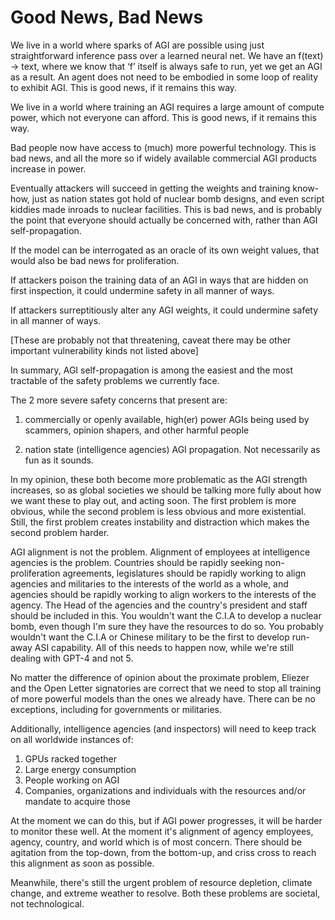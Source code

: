 # Good News, Bad News

We live in a world where sparks of AGI are possible using just straightforward inference pass over a learned neural net. We have an f(text) -> text, where we know that ‘f’ itself is always safe to run, yet we get an AGI as a result. An agent does not need to be embodied in some loop of reality to exhibit AGI.
This is good news, if it remains this way.

We live in a world where training an AGI requires a large amount of compute power, which not everyone can afford.
This is good news, if it remains this way.

Bad people now have access to (much) more powerful technology.
This is bad news, and all the more so if widely available commercial AGI products increase in power.

Eventually attackers will succeed in getting the weights and training know-how, just as nation states got hold of nuclear bomb designs, and even script kiddies made inroads to nuclear facilities.
This is bad news, and is probably the point that everyone should actually be concerned with, rather than AGI self-propagation.

If the model can be interrogated as an oracle of its own weight values, that would also be bad news for proliferation.

If attackers poison the training data of an AGI in ways that are hidden on first inspection, it could undermine safety in all manner of ways.

If attackers surreptitiously alter any AGI weights, it could undermine safety in all manner of ways.

\[These are probably not that threatening, caveat there may be other important vulnerability kinds not listed above]

In summary, AGI self-propagation is among the easiest and the most tractable of the safety problems we currently face.

The 2 more severe safety concerns that present are:

1) commercially or openly available, high(er) power AGIs being used by scammers, opinion shapers, and other harmful people

2) nation state (intelligence agencies) AGI propagation. Not necessarily as fun as it sounds.

In my opinion, these both become more problematic as the AGI strength increases, so as global societies we should be talking more fully about how we want these to play out, and acting soon. The first problem is more obvious, while the second problem is less obvious and more existential. Still, the first problem creates instability and distraction which makes the second problem harder.

AGI alignment is not the problem. Alignment of employees at intelligence agencies is the problem. Countries should be rapidly seeking non-proliferation agreements, 
legislatures should be rapidly working to align agencies and militaries to the interests of the world as a whole, and agencies should be rapidly working to align workers to the interests of the agency. The Head of the agencies and the country's president and staff should be included in this. You wouldn't want the C.I.A to develop a nuclear bomb, even though I'm sure they have the resources to do so. You probably wouldn't want the C.I.A or Chinese military to be the first to develop run-away ASI capability. All of this needs to happen now, while we're still dealing with GPT-4 and not 5.

No matter the difference of opinion about the proximate problem, Eliezer and the Open Letter signatories are correct that we need to stop all training of more powerful models than the ones we already have. There can be no exceptions, including for governments or militaries.

Additionally, intelligence agencies (and inspectors) will need to keep track on all worldwide instances of:
1) GPUs racked together
2) Large energy consumption
3) People working on AGI
4) Companies, organizations and individuals with the resources and/or mandate to acquire those

At the moment we can do this, but if AGI power progresses, it will be harder to monitor these well. At the moment it's alignment of agency employees, agency, country, and world which is of most concern. There should be agitation from the top-down, from the bottom-up, and criss cross to reach this alignment as soon as possible.

Meanwhile, there's still the urgent problem of resource depletion, climate change, and extreme weather to resolve. Both these problems are societal, not technological.
